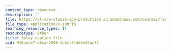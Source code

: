 ```yaml
---
content_type: resource
description: ''
file: https://ol-ocw-studio-app-production.s3.amazonaws.com/courses/res-ll-005-mathematics-of-big-data-and-machine-learning-january-iap-2020/916aece7d6ca29403cb1844dae44ac73_0cmj5TfFCLY.srt
file_type: application/x-subrip
learning_resource_types: []
resourcetype: Other
title: 3play caption file
uid: 916aece7-d6ca-2940-3cb1-844dae44ac73
---
```

